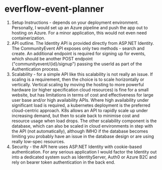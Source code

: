 # everflow-event-planner

1. Setup Instructions - depends on your deployment environment. Personally, I would set up an Azure pipeline and push the app out to hosting on Azure. For a minor application, this would not even need containerization.
2. API outline. The Identity API is provided directly from ASP.NET Identity. The CommunityEvent API exposes only two methods - search and create. An additional endpoint is required for signing up for events, which should be another POST endpoint ("communityevent/{id}/signup") passing the userId as part of the Authentication process.
3. Scalability - for a simple API like this scalability is not really an issue. If scaling is a requirement, then the choice is to scale horizontally or vertically. Vertical scaling by moving the hosting to more powerful hardware (or higher specification cloud resources) is fine for a small website, but has limitations in terms of cost and effectiveness for large user base and/or high availability APIs. Where high availability under significant load is required, a kubernetes deployment is the preferred cloud-centric approach. K8s allows an API to rapidly scale up under increasing demand, but then to scale back to minimise cost and resource usage when load drops. The other scalability component is the database, which can also be scaled in cloud environments in step with the API (not automatically), although IMHO if the database becomes limiting you probably have an issue in the database design or are using really low-spec resources.
4. Security - the API here uses ASP.NET Identity with cookie-based authentication. For any serious application I would factor the Identity out into a dedicated system such as IdentityServer, Auth0 or Azure B2C and rely on bearer token authentication in the back end.   
